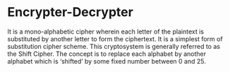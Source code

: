 # Encrypter-Decrypter
It is a mono-alphabetic cipher wherein each letter of the plaintext is substituted by another letter to form the ciphertext. It is a simplest form of substitution cipher scheme.  This cryptosystem is generally referred to as the Shift Cipher. The concept is to replace each alphabet by another alphabet which is ‘shifted’ by some fixed number between 0 and 25.
